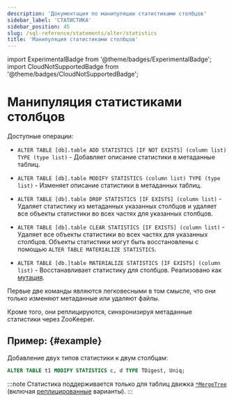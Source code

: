 ```yaml
---
description: 'Документация по манипуляции статистиками столбцов'
sidebar_label: 'СТАТИСТИКА'
sidebar_position: 45
slug: /sql-reference/statements/alter/statistics
title: 'Манипуляция статистиками столбцов'
---
```


import ExperimentalBadge from '@theme/badges/ExperimentalBadge';
import CloudNotSupportedBadge from '@theme/badges/CloudNotSupportedBadge';


# Манипуляция статистиками столбцов

<ExperimentalBadge/>
<CloudNotSupportedBadge/>

Доступные операции:

-   `ALTER TABLE [db].table ADD STATISTICS [IF NOT EXISTS] (column list) TYPE (type list)` - Добавляет описание статистики в метаданные таблиц.

-   `ALTER TABLE [db].table MODIFY STATISTICS (column list) TYPE (type list)` - Изменяет описание статистики в метаданных таблиц.

-   `ALTER TABLE [db].table DROP STATISTICS [IF EXISTS] (column list)` - Удаляет статистику из метаданных указанных столбцов и удаляет все объекты статистики во всех частях для указанных столбцов.

-   `ALTER TABLE [db].table CLEAR STATISTICS [IF EXISTS] (column list)` - Удаляет все объекты статистики во всех частях для указанных столбцов. Объекты статистики могут быть восстановлены с помощью `ALTER TABLE MATERIALIZE STATISTICS`.

-   `ALTER TABLE [db.]table MATERIALIZE STATISTICS [IF EXISTS] (column list)` - Восстанавливает статистику для столбцов. Реализовано как [мутация](../../../sql-reference/statements/alter/index.md#mutations). 

Первые две команды являются легковесными в том смысле, что они только изменяют метаданные или удаляют файлы.

Кроме того, они реплицируются, синхронизируя метаданные статистики через ZooKeeper.

## Пример: {#example}

Добавление двух типов статистики к двум столбцам:

```sql
ALTER TABLE t1 MODIFY STATISTICS c, d TYPE TDigest, Uniq;
```

:::note
Статистика поддерживается только для таблиц движка [`*MergeTree`](../../../engines/table-engines/mergetree-family/mergetree.md) (включая [реплицированные](../../../engines/table-engines/mergetree-family/replication.md) варианты).
:::
